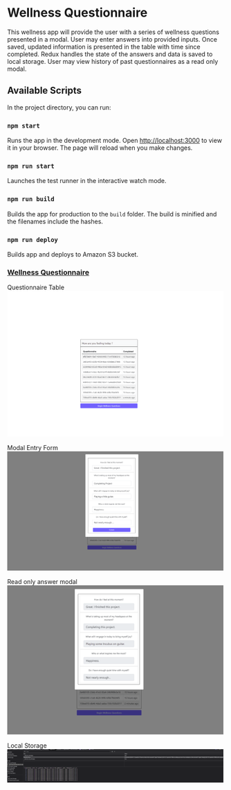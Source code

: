# Wellness Questionnaire

This wellness app will provide the user with a series of wellness questions presented in a modal.
User may enter answers into provided inputs.
Once saved, updated information is presented in the table with time since completed.
Redux handles the state of the answers and data is saved to local storage.
User may view history of past questionnaires as a read only modal.

## Available Scripts
In the project directory, you can run:

### `npm start`
Runs the app in the development mode.
Open [http://localhost:3000](http://localhost:3000) to view it in your browser.
The page will reload when you make changes.

### `npm run start`
Launches the test runner in the interactive watch mode.

### `npm run build`
Builds the app for production to the `build` folder.
The build is minified and the filenames include the hashes.

### `npm run deploy`
Builds app and deploys to Amazon S3 bucket.

### <a href='http://wnessbucket.s3-website-us-east-1.amazonaws.com'> Wellness Questionnaire </a>

Questionnaire Table
<img src="https://github.com/ward438/wellness/blob/main/questionnaire_table.png" alt="questionnaireTable"
width="500px"/> <br/>

Modal Entry Form
<img src="https://github.com/ward438/wellness/blob/main/modal_entry.png?raw=true" alt="entryForm"
width="500px"/>

Read only answer modal
<img src="https://github.com/ward438/wellness/blob/main/read_only_modal.png" alt="landing"
width="500px"/>

Local Storage
<img src="https://github.com/ward438/wellness/blob/main/local_storage.png" alt="localStorage"
width="500px"/>






